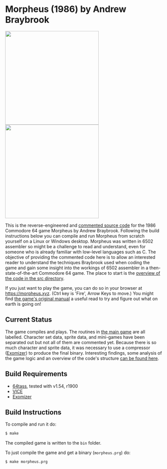 # Morpheus (1986) by Andrew Braybrook
<img src="https://upload.wikimedia.org/wikipedia/en/0/02/Morpheus_1987_Game_Cover.jpg" height=300><img src="https://thekingofgrabs.files.wordpress.com/2018/02/morpheus-c64-20.png" height=300>


This is the reverse-engineered and [commented source code] for the 1986 Commodore 64 game Morpheus by Andrew Braybrook. Following the build instructions below you can compile and run Morpheus from scratch yourself on a Linux or Windows desktop. Morpheus was written in 6502 assembler so might be a challenge to read and understand, even for someone who is already familiar with low-level languages such as C. The objective of providing the commented code here is to allow an interested reader to understand the techniques Braybrook used when coding the game and gain some insight into the workings of 6502 assembler in a then-state-of-the-art Commodore 64 game. The place to start is the [overview of the code in the src directory](https://github.com/mwenge/morpheus/tree/master/src).

If you just want to play the game, you can do so in your browser at https://morpheus.xyz. (Ctrl key is 'Fire', Arrow Keys to move.) You might find [the game's original manual](https://github.com/mwenge/morpheus/tree/master/src/OriginalGameManual.md) a useful read to try and figure out what on earth is going on!

## Current Status
The game compiles and plays. The routines in [the main game](https://github.com/mwenge/morpheus/tree/master/src/morpheus.asm) are all labelled. Character set data, sprite data, and mini-games have been separated out but not all of them are commented yet. Because there is so much character and sprite data, it was necessary to use a compressor ([Exomizer]) to produce the final binary. Interesting findings, some analysis of the game logic and an overview of the code's structure [can be found here](https://github.com/mwenge/morpheus/tree/master/src).


## Build Requirements
* [64tass][64tass], tested with v1.54, r1900
* [VICE][vice]
* [Exomizer][Exomizer]

[64tass]: http://tass64.sourceforge.net/
[vice]: http://vice-emu.sourceforge.net/
[https://gridrunner.xyz]: https://mwenge.github.io/gridrunner.xyz
[commented source code]:https://github.com/mwenge/morpheus/blob/master/src/
[DNA]:https://github.com/mwenge/morpheus/blob/master/demos/dna
[Torus]:https://github.com/mwenge/morpheus/blob/master/demos/torus
[Torus2]:https://github.com/mwenge/morpheus/blob/master/demos/torus2
[Iridis Spaceship]:https://github.com/mwenge/morpheus/blob/master/demos/iridis_spaceship
[Made in France]:https://github.com/mwenge/morpheus/blob/master/demos/mif
[Exomizer]:https://bitbucket.org/magli143/exomizer/wiki/Home

## Build Instructions
To compile and run it do:

```sh
$ make
```
The compiled game is written to the `bin` folder. 

To just compile the game and get a binary (`morpheus.prg`) do:

```sh
$ make morpheus.prg
```


